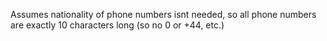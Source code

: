 Assumes nationality of phone numbers isnt needed, so all phone numbers are exactly 10
characters long (so no 0 or +44, etc.)